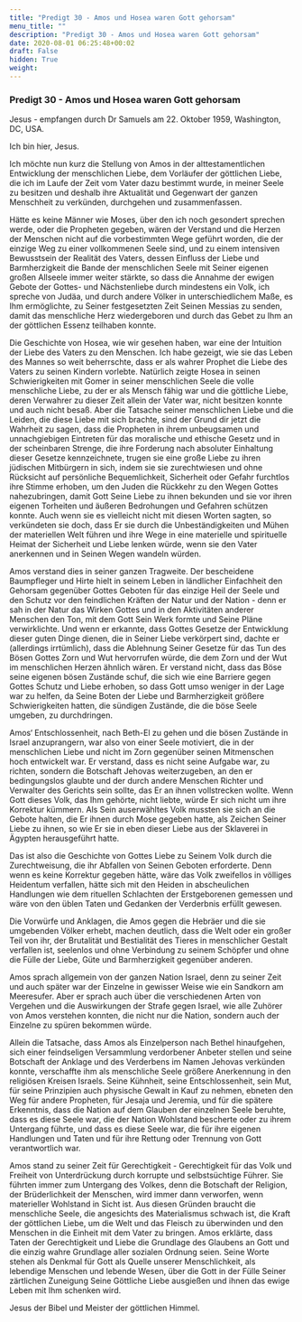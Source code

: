 ```yaml
---
title: "Predigt 30 - Amos und Hosea waren Gott gehorsam"
menu_title: ""
description: "Predigt 30 - Amos und Hosea waren Gott gehorsam"
date: 2020-08-01 06:25:48+00:02
draft: False
hidden: True
weight:
---
```

### Predigt 30 - Amos und Hosea waren Gott gehorsam

Jesus - empfangen durch Dr Samuels am 22. Oktober 1959, Washington, DC, USA.

Ich bin hier, Jesus.

Ich möchte nun kurz die Stellung von Amos in der alttestamentlichen Entwicklung der menschlichen Liebe, dem Vorläufer der göttlichen Liebe, die ich im Laufe der Zeit vom Vater dazu bestimmt wurde, in meiner Seele zu besitzen und deshalb ihre Aktualität und Gegenwart der ganzen Menschheit zu verkünden, durchgehen und zusammenfassen.

Hätte es keine Männer wie Moses, über den ich noch gesondert sprechen werde, oder die Propheten gegeben, wären der Verstand und die Herzen der Menschen nicht auf die vorbestimmten Wege geführt worden, die der einzige Weg zu einer vollkommenen Seele sind, und zu einem intensiven Bewusstsein der Realität des Vaters, dessen Einfluss der Liebe und Barmherzigkeit die Bande der menschlichen Seele mit Seiner eigenen großen Allseele immer weiter stärkte, so dass die Annahme der ewigen Gebote der Gottes- und Nächstenliebe durch mindestens ein Volk, ich spreche von Judäa, und durch andere Völker in unterschiedlichem Maße, es Ihm ermöglichte, zu Seiner festgesetzten Zeit Seinen Messias zu senden, damit das menschliche Herz wiedergeboren und durch das Gebet zu Ihm an der göttlichen Essenz teilhaben konnte.

Die Geschichte von Hosea, wie wir gesehen haben, war eine der Intuition der Liebe des Vaters zu den Menschen. Ich habe gezeigt, wie sie das Leben des Mannes so weit beherrschte, dass er als wahrer Prophet die Liebe des Vaters zu seinen Kindern vorlebte. Natürlich zeigte Hosea in seinen Schwierigkeiten mit Gomer in seiner menschlichen Seele die volle menschliche Liebe, zu der er als Mensch fähig war und die göttliche Liebe, deren Verwahrer zu dieser Zeit allein der Vater war, nicht besitzen konnte und auch nicht besaß. Aber die Tatsache seiner menschlichen Liebe und die Leiden, die diese Liebe mit sich brachte, sind der Grund dir jetzt die Wahrheit zu sagen, dass die Propheten in ihrem unbeugsamen und unnachgiebigen Eintreten für das moralische und ethische Gesetz und in der scheinbaren Strenge, die ihre Forderung nach absoluter Einhaltung dieser Gesetze kennzeichnete, trugen sie eine große Liebe zu ihren jüdischen Mitbürgern in sich, indem sie sie zurechtwiesen und ohne Rücksicht auf persönliche Bequemlichkeit, Sicherheit oder Gefahr furchtlos ihre Stimme erhoben, um den Juden die Rückkehr zu den Wegen Gottes nahezubringen, damit Gott Seine Liebe zu ihnen bekunden und sie vor ihren eigenen Torheiten und äußeren Bedrohungen und Gefahren schützen konnte. Auch wenn sie es vielleicht nicht mit diesen Worten sagten, so verkündeten sie doch, dass Er sie durch die Unbeständigkeiten und Mühen der materiellen Welt führen und ihre Wege in eine materielle und spirituelle Heimat der Sicherheit und Liebe lenken würde, wenn sie den Vater anerkennen und in Seinen Wegen wandeln würden.

Amos verstand dies in seiner ganzen Tragweite. Der bescheidene Baumpfleger und Hirte hielt in seinem Leben in ländlicher Einfachheit den Gehorsam gegenüber Gottes Geboten für das einzige Heil der Seele und den Schutz vor den feindlichen Kräften der Natur und der Nation - denn er sah in der Natur das Wirken Gottes und in den Aktivitäten anderer Menschen den Ton, mit dem Gott Sein Werk formte und Seine Pläne verwirklichte. Und wenn er erkannte, dass Gottes Gesetze der Entwicklung dieser guten Dinge dienen, die in Seiner Liebe verkörpert sind, dachte er (allerdings irrtümlich), dass die Ablehnung Seiner Gesetze für das Tun des Bösen Gottes Zorn und Wut hervorrufen würde, die dem Zorn und der Wut im menschlichen Herzen ähnlich wären. Er verstand nicht, dass das Böse seine eigenen bösen Zustände schuf, die sich wie eine Barriere gegen Gottes Schutz und Liebe erhoben, so dass Gott umso weniger in der Lage war zu helfen, da Seine Boten der Liebe und Barmherzigkeit größere Schwierigkeiten hatten, die sündigen Zustände, die die böse Seele umgeben, zu durchdringen.

Amos‘ Entschlossenheit, nach Beth-El zu gehen und die bösen Zustände in Israel anzuprangern, war also von einer Seele motiviert, die in der menschlichen Liebe und nicht im Zorn gegenüber seinen Mitmenschen hoch entwickelt war. Er verstand, dass es nicht seine Aufgabe war, zu richten, sondern die Botschaft Jehovas weiterzugeben, an den er bedingungslos glaubte und der durch andere Menschen Richter und Verwalter des Gerichts sein sollte, das Er an ihnen vollstrecken wollte. Wenn Gott dieses Volk, das Ihm gehörte, nicht liebte, würde Er sich nicht um ihre Korrektur kümmern. Als Sein auserwähltes Volk mussten sie sich an die Gebote halten, die Er ihnen durch Mose gegeben hatte, als Zeichen Seiner Liebe zu ihnen, so wie Er sie in eben dieser Liebe aus der Sklaverei in Ägypten herausgeführt hatte.

Das ist also die Geschichte von Gottes Liebe zu Seinem Volk durch die Zurechtweisung, die ihr Abfallen von Seinen Geboten erforderte. Denn wenn es keine Korrektur gegeben hätte, wäre das Volk zweifellos in völliges Heidentum verfallen, hätte sich mit den Heiden in abscheulichen Handlungen wie dem rituellen Schlachten der Erstgeborenen gemessen und wäre von den üblen Taten und Gedanken der Verderbnis erfüllt gewesen.

Die Vorwürfe und Anklagen, die Amos gegen die Hebräer und die sie umgebenden Völker erhebt, machen deutlich, dass die Welt oder ein großer Teil von ihr, der Brutalität und Bestialität des Tieres in menschlicher Gestalt verfallen ist, seelenlos und ohne Verbindung zu seinem Schöpfer und ohne die Fülle der Liebe, Güte und Barmherzigkeit gegenüber anderen.

Amos sprach allgemein von der ganzen Nation Israel, denn zu seiner Zeit und auch später war der Einzelne in gewisser Weise wie ein Sandkorn am Meeresufer. Aber er sprach auch über die verschiedenen Arten von Vergehen und die Auswirkungen der Strafe gegen Israel, wie alle Zuhörer von Amos verstehen konnten, die nicht nur die Nation, sondern auch der Einzelne zu spüren bekommen würde.

Allein die Tatsache, dass Amos als Einzelperson nach Bethel hinaufgehen, sich einer feindseligen Versammlung verdorbener Anbeter stellen und seine Botschaft der Anklage und des Verderbens im Namen Jehovas verkünden konnte, verschaffte ihm als menschliche Seele größere Anerkennung in den religiösen Kreisen Israels. Seine Kühnheit, seine Entschlossenheit, sein Mut, für seine Prinzipien auch physische Gewalt in Kauf zu nehmen, ebneten den Weg für andere Propheten, für Jesaja und Jeremia, und für die spätere Erkenntnis, dass die Nation auf dem Glauben der einzelnen Seele beruhte, dass es diese Seele war, die der Nation Wohlstand bescherte oder zu ihrem Untergang führte, und dass es diese Seele war, die für ihre eigenen Handlungen und Taten und für ihre Rettung oder Trennung von Gott verantwortlich war.

Amos stand zu seiner Zeit für Gerechtigkeit - Gerechtigkeit für das Volk und Freiheit von Unterdrückung durch korrupte und selbstsüchtige Führer. Sie führten immer zum Untergang des Volkes, denn die Botschaft der Religion, der Brüderlichkeit der Menschen, wird immer dann verworfen, wenn materieller Wohlstand in Sicht ist. Aus diesen Gründen braucht die menschliche Seele, die angesichts des Materialismus schwach ist, die Kraft der göttlichen Liebe, um die Welt und das Fleisch zu überwinden und den Menschen in die Einheit mit dem Vater zu bringen. Amos erklärte, dass Taten der Gerechtigkeit und Liebe die Grundlage des Glaubens an Gott und die einzig wahre Grundlage aller sozialen Ordnung seien. Seine Worte stehen als Denkmal für Gott als Quelle unserer Menschlichkeit, als lebendige Menschen und lebende Wesen, über die Gott in der Fülle Seiner zärtlichen Zuneigung Seine Göttliche Liebe ausgießen und ihnen das ewige Leben mit Ihm schenken wird.

Jesus der Bibel und Meister der göttlichen Himmel.
